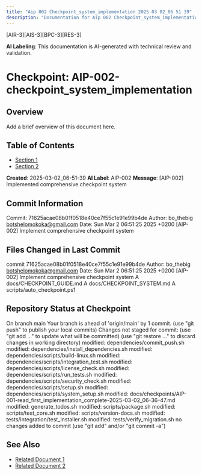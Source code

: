 ```yaml
---
title: "Aip 002 Checkpoint_system_implementation 2025 03 02_06 51 39"
description: "Documentation for Aip 002 Checkpoint_system_implementation 2025 03 02_06 51 39"
---
```


[AIR-3][AIS-3][BPC-3][RES-3]

**AI Labeling**: This documentation is AI-generated with technical review and validation.

<!-- markdownlint-disable MD013 line-length -->

# Checkpoint: AIP-002-checkpoint_system_implementation

## Overview

Add a brief overview of this document here.

## Table of Contents

- [Section 1](#section-1)
- [Section 2](#section-2)

**Created**: 2025-03-02_06-51-39
**AI Label**: AIP-002
**Message**: \[AIP-002\] Implemented comprehensive checkpoint system

## Commit Information
Commit: 71625acae08b01f0518e40ce7f55c1e91e99b4de Author: bo_thebig <botshelomokoka@gmail.com> Date: Sun Mar 2 06:51:25 2025 +0200  \[AIP-002\] Implement comprehensive checkpoint system 

## Files Changed in Last Commit
commit 71625acae08b01f0518e40ce7f55c1e91e99b4de Author: bo_thebig <botshelomokoka@gmail.com> Date:   Sun Mar 2 06:51:25 2025 +0200      \[AIP-002\] Implement comprehensive checkpoint system  A	docs/CHECKPOINT_GUIDE.md A	docs/CHECKPOINT_SYSTEM.md A	scripts/auto_checkpoint.ps1

## Repository Status at Checkpoint
On branch main Your branch is ahead of 'origin/main' by 1 commit.   (use "git push" to publish your local commits)  Changes not staged for commit:   (use "git add <file>..." to update what will be committed)   (use "git restore <file>..." to discard changes in working directory) 	modified:   dependencies/commit_push.sh 	modified:   dependencies/install_dependencies.sh 	modified:   dependencies/scripts/build-linux.sh 	modified:   dependencies/scripts/integration_test.sh 	modified:   dependencies/scripts/license_check.sh 	modified:   dependencies/scripts/run_tests.sh 	modified:   dependencies/scripts/security_check.sh 	modified:   dependencies/scripts/setup.sh 	modified:   dependencies/scripts/system_setup.sh 	modified:   docs/checkpoints/AIP-001-read_first_implementation_complete-2025-03-02_06-36-47.md 	modified:   generate_todos.sh 	modified:   scripts/package.sh 	modified:   scripts/test_core.sh 	modified:   scripts/version-docs.sh 	modified:   tests/integration/test_installer.sh 	modified:   tests/verify_migration.sh  no changes added to commit (use "git add" and/or "git commit -a")

## See Also

- [Related Document 1](../INSTALLATION.md)
- [Related Document 2](../INSTALLATION_REVIEW.md)
